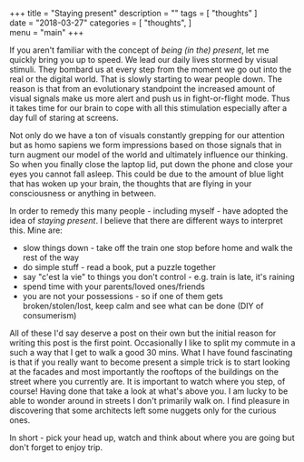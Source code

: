 +++
title = "Staying present"
description = ""
tags = [
   "thoughts"
]   
date = "2018-03-27"
categories = [
   "thoughts",
]   
menu = "main"
+++

If you aren't familiar with the concept of _being (in the) present_, let me quickly bring you up to speed. We lead our daily lives stormed by visual stimuli. They bombard us at every step from the moment we go out into the real or the digital world. That is slowly starting to wear people down. The reason is that from an evolutionary standpoint the increased amount of visual signals make us more alert and push us in fight-or-flight mode. Thus it takes time for our brain to cope with all this stimulation especially after a day full of staring at screens.

Not only do we have a ton of visuals constantly grepping for our attention but as homo sapiens we form impressions based on those signals that in turn augment our model of the world and ultimately influence our thinking. So when you finally close the laptop lid, put down the phone and close your eyes you cannot fall asleep. This could be due to the amount of blue light that has woken up your brain, the thoughts that are flying in your consciousness or anything in between.

In order to remedy this many people - including myself - have adopted the idea of _staying present_. I believe that there are different ways to interpret this. Mine are:

- slow things down - take off the train one stop before home and walk the rest of the way
- do simple stuff - read a book, put a puzzle together
- say "c'est la vie" to things you don't control - e.g. train is late, it's raining
- spend time with your parents/loved ones/friends
- you are not your possessions - so if one of them gets broken/stolen/lost, keep calm and see what can be done (DIY of consumerism)

All of these I'd say deserve a post on their own but the initial reason for writing this post is the first point. Occasionally I like to split my commute in a such a way that I get to walk a good 30 mins. What I have found fascinating is that if you really want to become present a simple trick is to start looking at the facades and most importantly the rooftops of the buildings on the street where you currently are. It is important to watch where you step, of course! Having done that take a look at what's above you. I am lucky to be able to wonder around in streets I don't primarily walk on. I find pleasure in discovering that some architects left some nuggets only for the curious ones.

In short - pick your head up, watch and think about where you are going but don't forget to enjoy trip.